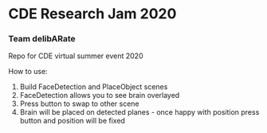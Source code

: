 # CDE Research Jam 2020
### Team delibARate
Repo for CDE virtual summer event 2020

How to use:
  1. Build FaceDetection and PlaceObject scenes
  2. FaceDetection allows you to see brain overlayed
  3. Press button to swap to other scene
  4. Brain will be placed on detected planes - once happy with position press button and position will be fixed


